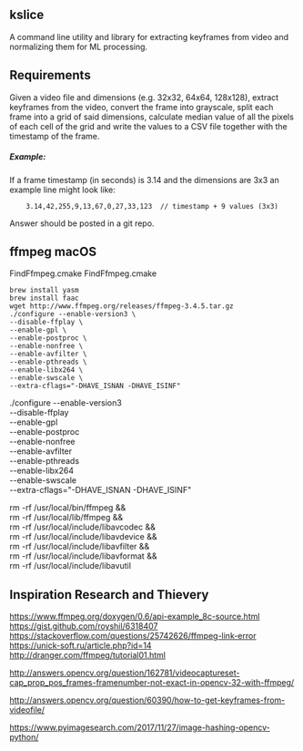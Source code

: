 kslice
------

A command line utility and library for extracting keyframes from video and normalizing them for ML processing.

## Requirements

Given a video file and dimensions (e.g. 32x32, 64x64, 128x128), extract keyframes from the video, convert the frame into grayscale, split each frame into a grid of said dimensions, calculate median value of all the pixels of each cell of the grid and write the values to a CSV file together with the timestamp of the frame.

##### Example:

If a frame timestamp (in seconds) is 3.14 and the dimensions are 3x3 an example line might look like:

`    3.14,42,255,9,13,67,0,27,33,123  // timestamp + 9 values (3x3)`

Answer should be posted in a git repo.


ffmpeg macOS
------------


FindFfmpeg.cmake
FindFfmpeg.cmake


```
brew install yasm
brew install faac
wget http://www.ffmpeg.org/releases/ffmpeg-3.4.5.tar.gz
./configure --enable-version3 \
--disable-ffplay \
--enable-gpl \
--enable-postproc \
--enable-nonfree \
--enable-avfilter \
--enable-pthreads \
--enable-libx264 \
--enable-swscale \
--extra-cflags="-DHAVE_ISNAN -DHAVE_ISINF"
```

./configure --enable-version3 \
--disable-ffplay \
--enable-gpl \
--enable-postproc \
--enable-nonfree \
--enable-avfilter \
--enable-pthreads \
--enable-libx264 \
--enable-swscale \
--extra-cflags="-DHAVE_ISNAN -DHAVE_ISINF"

rm -rf /usr/local/bin/ffmpeg && \
rm -rf /usr/local/lib/ffmpeg && \
rm -rf /usr/local/include/libavcodec && \
rm -rf /usr/local/include/libavdevice && \
rm -rf /usr/local/include/libavfilter && \
rm -rf /usr/local/include/libavformat && \
rm -rf /usr/local/include/libavutil

Inspiration Research and Thievery
---------------------------------
https://www.ffmpeg.org/doxygen/0.6/api-example_8c-source.html
https://gist.github.com/royshil/6318407
https://stackoverflow.com/questions/25742626/ffmpeg-link-error
https://unick-soft.ru/article.php?id=14
http://dranger.com/ffmpeg/tutorial01.html

http://answers.opencv.org/question/162781/videocaptureset-cap_prop_pos_frames-framenumber-not-exact-in-opencv-32-with-ffmpeg/

http://answers.opencv.org/question/60390/how-to-get-keyframes-from-videofile/


https://www.pyimagesearch.com/2017/11/27/image-hashing-opencv-python/